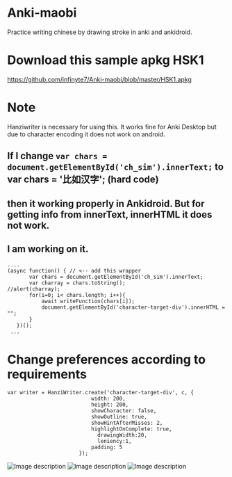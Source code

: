 # Anki-maobi
Practice writing chinese by drawing stroke in anki and ankidroid.


# Download this sample apkg HSK1 
https://github.com/infinyte7/Anki-maobi/blob/master/HSK1.apkg

# Note 
   Hanziwriter is necessary for using this.
   It works fine for Anki Desktop but due to character encoding it does not work on android.

## If I change  ```var chars = document.getElementById('ch_sim').innerText;``` to var chars = '比如汉字'; (hard code)
## then it working properly in Ankidroid. But for getting info from innerText, innerHTML it does not work.
## I am working on it. 

```
....
(async function() { // <-- add this wrapper
       var chars = document.getElementById('ch_sim').innerText; 
       var charray = chars.toString();  
//alert(charray);
       for(i=0; i< chars.length; i++){
           await writeFunction(chars[i]);
           document.getElementById('character-target-div').innerHTML = "";            
       }
   })(); 
 ...
```

# Change preferences according to requirements
```
var writer = HanziWriter.create('character-target-div', c, {
                           width: 200,
                           height: 200,
                           showCharacter: false, 
                           showOutline: true,
                           showHintAfterMisses: 2,
                           highlightOnComplete: true,
   		                     drawingWidth:20,
   		                     leniency:1,
                           padding: 5
                       });
```

![Image description](https://github.com/infinyte7/Anki-maobi/blob/master/1.png)
![Image description](https://github.com/infinyte7/Anki-maobi/blob/master/2.png)
![Image description](https://github.com/infinyte7/Anki-maobi/blob/master/3.png)
